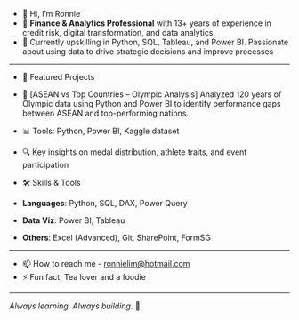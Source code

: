 - 👋 Hi, I’m Ronnie
- 👀 **Finance & Analytics Professional** with 13+ years of experience in credit risk, digital transformation, and data analytics.
- 🌱 Currently upskilling in Python, SQL, Tableau, and Power BI. Passionate about using data to drive strategic decisions and improve processes
  
---

- 🚀 Featured Projects
  
- 🏅 [ASEAN vs Top Countries – Olympic Analysis]
Analyzed 120 years of Olympic data using Python and Power BI to identify performance gaps between ASEAN and top-performing nations.

- 📊 Tools: Python, Power BI, Kaggle dataset
- 🔍 Key insights on medal distribution, athlete traits, and event participation
  
- 🛠️ Skills & Tools

- **Languages**: Python, SQL, DAX, Power Query
- **Data Viz**: Power BI, Tableau
- **Others**: Excel (Advanced), Git, SharePoint, FormSG
  
---

- 📫 How to reach me - ronnielim@hotmail.com
- ⚡ Fun fact: Tea lover and a foodie 

---

_Always learning. Always building._ 🚀

<!---
Wzlim83/Wzlim83 is a ✨ special ✨ repository because its `README.md` (this file) appears on your GitHub profile.
You can click the Preview link to take a look at your changes.
--->

